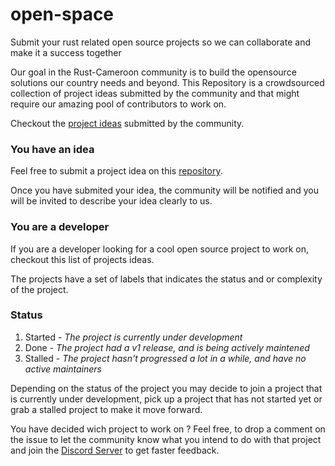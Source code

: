 # open-space
Submit your rust related open source projects so we can collaborate and make it a success together

Our goal in the Rust-Cameroon community is to build the opensource solutions our country needs and beyond. This Repository is a crowdsourced collection of project ideas submitted by the community and that might require our amazing pool of contributors to work on.

Checkout the [project ideas](https://github.com/Rust-Cameroon/open-space/issues) submitted by the community.

### You have an idea

Feel free to submit a project idea on this [repository](https://github.com/Rust-Cameroon/open-space/issues).

Once you have submited your idea, the community will be notified and you will be invited to describe your idea clearly to us.

### You are a developer

If you are a developer looking for a cool open source project to work on, checkout this list of projects ideas.

The projects have a set of labels that indicates the status and or complexity of the project.
### Status

1. Started - *The project is currently under development*
2. Done - *The project had a v1 release, and is being actively maintened*
3. Stalled - *The project hasn't progressed a lot in a while, and have no active maintainers*

Depending on the status of the project you may decide to join a project that is currently under development, pick up a project that has not started yet or grab a stalled project to make it move forward.

You have decided wich project to work on ? Feel free, to drop a comment on the issue to let the community know what you intend to do with that project and join the [Discord Server](https://discord.gg/Y5qqazcR7c) to get faster feedback.
